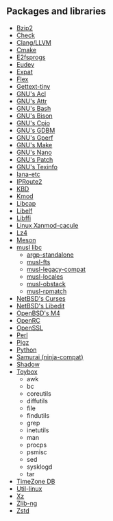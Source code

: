 ## Packages and libraries
- [Bzip2](https://www.sourceware.org/pub/bzip2)
- [Check](https://github.com/libcheck/check)
- [Clang/LLVM](https://github.com/llvm/llvm-project)
- [Cmake](https://cmake.org/files)
- [E2fsprogs](https://downloads.sourceforge.net/project/e2fsprogs/e2fsprogs)
- [Eudev](https://dev.gentoo.org/~blueness/eudev)
- [Expat](https://prdownloads.sourceforge.net/expat)
- [Flex](https://github.com/westes/flex)
- [Gettext-tiny](https://github.com/sabotage-linux/gettext-tiny)
- [GNU's Acl](https://ftp.gnu.org/gnu/attr)
- [GNU's Attr](https://ftp.gnu.org/gnu/acl)
- [GNU's Bash](https://ftp.gnu.org/gnu/bash)
- [GNU's Bison](https://ftp.gnu.org/gnu/bison)
- [GNU's Cpio](https://ftp.gnu.org/gnu/cpio)
- [GNU's GDBM](https://ftp.gnu.org/gnu/gdbm)
- [GNU's Gperf](https://ftp.gnu.org/gnu/gperf)
- [GNU's Make](https://ftp.gnu.org/gnu/make)
- [GNU's Nano](https://ftp.gnu.org/gnu/nano)
- [GNU's Patch](https://ftp.gnu.org/gnu/patch)
- [GNU's Texinfo](https://ftp.gnu.org/gnu/texinfo)
- [Iana-etc](https://github.com/Mic92/iana-etc)
- [IPRoute2](https://www.kernel.org/pub/linux/utils/net/iproute2)
- [KBD](https://www.kernel.org/pub/linux/utils/kbd)
- [Kmod](https://www.kernel.org/pub/linux/utils/kernel/kmod)
- [Libcap](https://mirrors.edge.kernel.org/pub/linux/libs/security/linux-privs/libcap2)
- [Libelf](https://sourceware.org/elfutils/ftp)
- [Libffi](https://github.com/libffi/libffi)
- [Linux Xanmod-cacule](https://github.com/xanmod/linux)
- [Lz4](https://github.com/lz4/lz4)
- [Meson](https://github.com/mesonbuild/meson)
- [musl libc](https://musl.libc.org)
  - [argp-standalone](https://www.lysator.liu.se/~nisse/misc)
  - [musl-fts](https://github.com/pullmoll/musl-fts)
  - [musl-legacy-compat](https://github.com/void-linux/void-packages/tree/master/srcpkgs/musl-legacy-compat)
  - [musl-locales](https://gitlab.com/rilian-la-te/musl-locales/-/archive/master)
  - [musl-obstack](https://github.com/pullmoll/musl-obstack)
  - [musl-rpmatch](https://github.com/pullmoll/musl-rpmatch)
- [NetBSD's Curses](https://github.com/sabotage-linux/netbsd-curses)
- [NetBSD's Libedit](https://thrysoee.dk/editline)
- [OpenBSD's M4](https://github.com/ibara/m4)
- [OpenRC](https://github.com/OpenRC/openrc)
- [OpenSSL](https://www.openssl.org/source)
- [Perl](https://www.cpan.org/src)
- [Pigz](https://zlib.net/pigz)
- [Python](https://www.python.org/ftp/python/)
- [Samurai (ninja-compat)](https://github.com/michaelforney/samurai)
- [Shadow](https://github.com/shadow-maint/shadow)
- [Toybox](https://github.com/landley/toybox)
  - awk
  - bc
  - coreutils
  - diffutils
  - file
  - findutils
  - grep
  - inetutils
  - man
  - procps
  - psmisc
  - sed
  - sysklogd
  - tar
- [TimeZone DB](https://github.com/heiwalinux/poc/raw/gnu/pkgs)
- [Util-linux](https://www.kernel.org/pub/linux/utils/util-linux)
- [Xz](https://tukaani.org/xz)
- [Zlib-ng](https://github.com/zlib-ng/zlib-ng)
- [Zstd](https://github.com/facebook/zstd)
